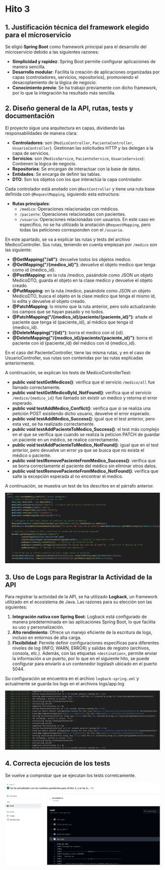 # Hito 3

## 1. Justificación técnica del framework elegido para el microservicio

Se eligió **Spring Boot** como framework principal para el desarrollo del microservicio debido a las siguientes razones:

- **Simplicidad y rapidez**: Spring Boot permite configurar aplicaciones de manera sencilla.
- **Desarrollo modular**: Facilita la creación de aplicaciones organizadas por capas (controladores, servicios, repositorios), promoviendo el desacoplamiento de la lógica de negocio.
- **Conocimiento previo**: Se ha trabajo previamente con dicho framework, por lo que la integración ha resultado más sencilla.

## 2. Diseño general de la API, rutas, tests y documentación

El proyecto sigue una arquitectura en capas, dividiendo las responsabilidades de manera clara:

- **Controladores**: son (`MedicoController`, `PacienteController`, `UsuarioController`). Gestionan las solicitudes HTTP y las delegan a la capa de servicios.
- **Servicios**: son (`MedicoService`, `PacienteService`, `UsuarioService`): Contienen la lógica de negocio.
- **Repositorios**: Se encargan de interactuar con la base de datos.
- **Entidades**: Se encarga de definir las tablas.
- **DTO**: Son los objetos con los que interactúa la capa controlador.

Cada controlador está anotado con `@RestController` y tiene una ruta base definida con `@RequestMapping`, siguiendo esta estructura:

- **Rutas principales**:
  - `/medico`: Operaciones relacionadas con médicos.
  - `/paciente`: Operaciones relacionadas con pacientes.
  - `/usuario`: Operaciones relacionadas con usuarios. En este caso en específico, no se ha utilizado la anotación `@RequestMapping`, pero todas las peticiones corresponden con el `/usuario`.

En este apartado, se va a explicar las rutas y tests del archivo MedicoController. Sus rutas, teniendo en cuenta empiezan por `/medico` son las siguiente:

- **@GetMapping("/all")**: devuelve todos los objetos medico.
- **@GetMapping("/{medico_id}")**: devuelve el objeto medico que tenga como id {medico_id}.
- **@PostMapping**: en la ruta /medico, pasándole como JSON un objeto MedicoDTO, guarda el objeto en la clase medico y devuelve el objeto creado.
- **@PutMapping**: en la ruta /medico, pasándole como JSON un objeto MedicoDTO, busca el objeto en la clase medico que tenga el mismo id, lo edita y devuelve el objeto creado.
- **@PatchMapping**: lo mismo que la ruta anterior, pero solo actualizando los campos que se hayan pasado y no todos.
- **@PatchMapping("/{medico_id}/paciente/{paciente_id}")**: añade el paciente que tenga id {paciente_id}, al médico que tenga id {medico_id}.
- **@DeleteMapping("/{id}")**: borra el medico con id {id}.
- **@DeleteMapping("/{medico_id}/paciente/{paciente_id}")**: borra el paciente con id {paciente_id} del médico con id {medico_id}.

En el caso del PacienteController, tiene las misma rutas, y en el caso de UsuarioController, sus rutas son contenidas por las rutas explicadas anteriormente.

A continuación, se explican los tests de MedicoControllerTest:

-  **public void testGetMedicos()**: verifica que el servicio ``/medico/all`` fue llamado correctamente.
- **public void testGetMedicoById_NotFound()**: verifica que el servicio ``/medico/{medico_id}`` fue llamado sin existir un medico y retorna el error esperado.
- **public void testAddMedico_Conflict()**: verifica que si se realiza una petición POST existiendo dicho usuario, deuvelve el error esperado.
- **public void testAddMedico_Success()**: igual que el test anterior, pero esta vez, se ha realizado correctamente.
- **public void testAddPacienteToMedico_Success()**: el test más complejo en el que se verifica que cuando se realiza la peticion PATCH de guardar un paciente en un médico, se realice correctamente.
- **public void testAddPacienteToMedico_NotFound()**: igual que en el test anterior, pero devuelve un error ya que se busca que no exista el médico o paciente.
- **public void testRemovePacienteFromMedico_Success()**: verifica que se borra correctamente el paciente del médico sin eliminar otros datos.
- **public void testRemovePacienteFromMedico_NotFound()**: verifica que salte la excepción esperada al no encontrar el medico.

A continuación, se muestra un test de los descritos en el párrafo anterior.

![Test](../../img/test_add_medico.png)


## 3. Uso de Logs para Registrar la Actividad de la API

Para registrar la actividad de la API, se ha utilizado **Logback**, un framework utilizado en el ecosistema de Java. Las razones para su elección son las siguientes:

1. **Integración nativa con Spring Boot**: Logback está configurado de manera predeterminada en las aplicaciones Spring Boot, lo que facilita su uso y personalización.
2. **Alto rendimiento**: Ofrece un manejo eficiente de la escritura de logs, incluso en entornos de alta carga.
3. **Flexibilidad**: Permite definir configuraciones específicas para diferentes niveles de log (INFO, WARN, ERROR) y salidas de registro (archivos, consola, etc.). Además, con las etiquetas `<destination>`, permite enviar la información a un puerto, por lo que en el siguiente hito, se puede configurar para enviarlo a un contenedor logstash ubicado en el puerto 5044.

Su configuración se encuentra en el archivo `logback-spring.xml` y actualmente se guarda los logs en el archivos logs/app.log

![Logs](../../img/logs.png)

## 4. Correcta ejecución de los tests

Se vuelve a comprobar que se ejecutan los tests corretcamente.

![Test](../../img/test_2.png)
